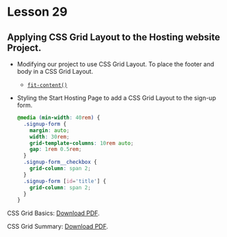# Lesson 29

## Applying CSS Grid Layout to the Hosting website Project.

- Modifying our project to use CSS Grid Layout. To place the footer and body in a CSS Grid Layout.

  - [`fit-content()`](https://developer.mozilla.org/en-US/docs/Web/CSS/fit-content_function)

- Styling the Start Hosting Page to add a CSS Grid Layout to the sign-up form.

  ```CSS
  @media (min-width: 40rem) {
    .signup-form {
      margin: auto;
      width: 30rem;
      grid-template-columns: 10rem auto;
      gap: 1rem 0.5rem;
    }
    .signup-form__checkbox {
      grid-column: span 2;
    }
    .signup-form [id='title'] {
      grid-column: span 2;
    }
  }
  ```

<p>CSS Grid Basics: <a href="css-grid.pdf">Download PDF</a>.</p></embed>

<p>CSS Grid Summary: <a href="css-14-grid-summary.pdf">Download PDF</a>.</p></embed>

